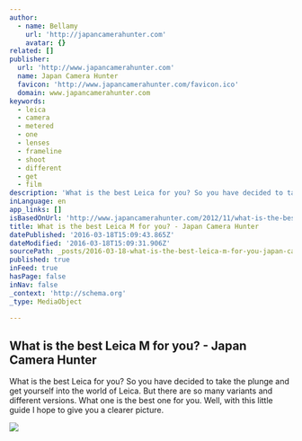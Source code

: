 ```yaml
---
author:
  - name: Bellamy
    url: 'http://japancamerahunter.com'
    avatar: {}
related: []
publisher:
  url: 'http://www.japancamerahunter.com'
  name: Japan Camera Hunter
  favicon: 'http://www.japancamerahunter.com/favicon.ico'
  domain: www.japancamerahunter.com
keywords:
  - leica
  - camera
  - metered
  - one
  - lenses
  - frameline
  - shoot
  - different
  - get
  - film
description: 'What is the best Leica for you? So you have decided to take the plunge and get yourself into the world of Leica. But there are so many variants and different versions. What one is the best one for you. Well, with this little guide I hope to give you a clearer picture.'
inLanguage: en
app_links: []
isBasedOnUrl: 'http://www.japancamerahunter.com/2012/11/what-is-the-best-leica-m-for-you/'
title: What is the best Leica M for you? - Japan Camera Hunter
datePublished: '2016-03-18T15:09:43.865Z'
dateModified: '2016-03-18T15:09:31.906Z'
sourcePath: _posts/2016-03-18-what-is-the-best-leica-m-for-you-japan-camera-hunter.md
published: true
inFeed: true
hasPage: false
inNav: false
_context: 'http://schema.org'
_type: MediaObject

---
```

<article style=""><h1>What is the best Leica M for you? - Japan Camera Hunter</h1><p>What is the best Leica for you? So you have decided to take the plunge and get yourself into the world of Leica. But there are so many variants and different versions. What one is the best one for you. Well, with this little guide I hope to give you a clearer picture.</p><img src="http://japancamerahunter.com/wp-content/uploads/2012/11/x0014097-1024x768.jpg.pagespeed.ic.lXWiN4Q2Jc.jpg" /></article>